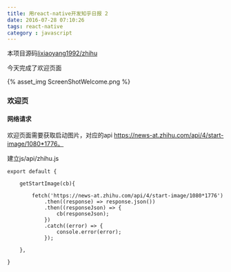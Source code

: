 ```yaml
---
title: 用react-native开发知乎日报 2
date: 2016-07-28 07:10:26
tags: react-native
category : javascript
---
```


本项目源码[lixiaoyang1992/zhihu](https://github.com/lixiaoyang1992/zhihu)

今天完成了欢迎页面

{% asset_img ScreenShotWelcome.png %}



<!-- more -->
### 欢迎页  

#### 网络请求

欢迎页面需要获取启动图片，对应的api https://news-at.zhihu.com/api/4/start-image/1080*1776。

建立js/api/zhihu.js

    export default {

        getStartImage(cb){

            fetch('https://news-at.zhihu.com/api/4/start-image/1080*1776')
                .then((response) => response.json())
                .then((responseJson) => {
                    cb(responseJson);
                })
                .catch((error) => {
                    console.error(error);
                });

        },

    }
